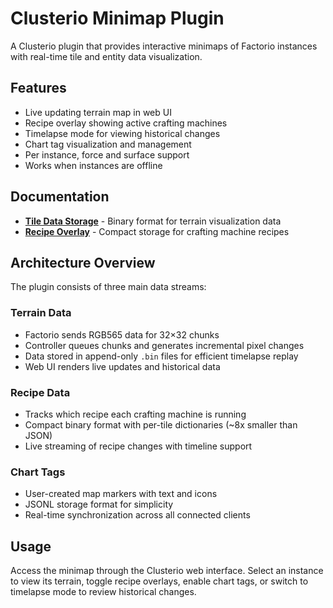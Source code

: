 # Clusterio Minimap Plugin

A Clusterio plugin that provides interactive minimaps of Factorio instances with real-time tile and entity data visualization.

## Features
- Live updating terrain map in web UI
- Recipe overlay showing active crafting machines
- Timelapse mode for viewing historical changes
- Chart tag visualization and management
- Per instance, force and surface support
- Works when instances are offline

## Documentation

- **[Tile Data Storage](./docs/tile_data_storage.md)** - Binary format for terrain visualization data
- **[Recipe Overlay](./docs/minimap_recipe_overlay.md)** - Compact storage for crafting machine recipes

## Architecture Overview

The plugin consists of three main data streams:

### Terrain Data
- Factorio sends RGB565 data for 32×32 chunks  
- Controller queues chunks and generates incremental pixel changes
- Data stored in append-only `.bin` files for efficient timelapse replay
- Web UI renders live updates and historical data

### Recipe Data  
- Tracks which recipe each crafting machine is running
- Compact binary format with per-tile dictionaries (~8x smaller than JSON)
- Live streaming of recipe changes with timeline support

### Chart Tags
- User-created map markers with text and icons
- JSONL storage format for simplicity
- Real-time synchronization across all connected clients

## Usage

Access the minimap through the Clusterio web interface. Select an instance to view its terrain, toggle recipe overlays, enable chart tags, or switch to timelapse mode to review historical changes.
